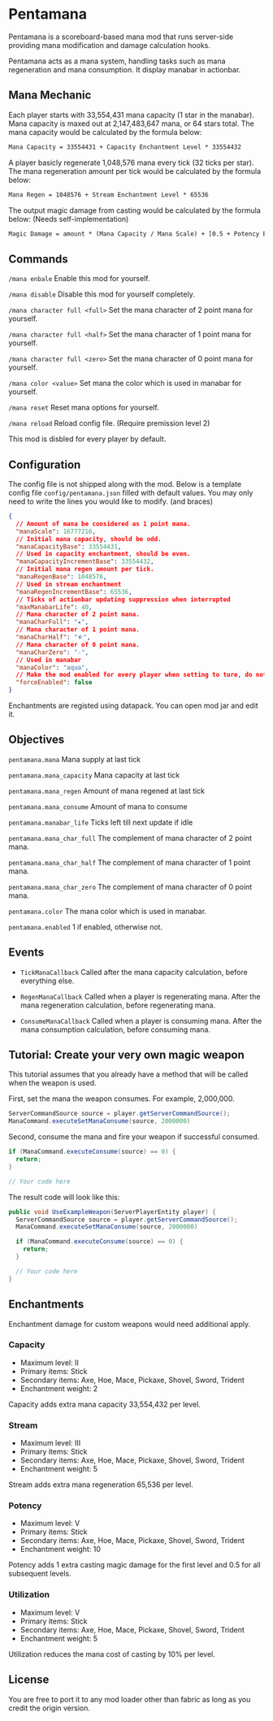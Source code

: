 # Pentamana

Pentamana is a scoreboard-based mana mod that runs server-side providing mana modification and damage calculation hooks.

Pentamana acts as a mana system, handling tasks such as mana regeneration and mana consumption. It display manabar in actionbar.

## Mana Mechanic

Each player starts with 33,554,431 mana capacity (1 star in the manabar). Mana capacity is maxed out at 2,147,483,647 mana, or 64 stars total. The mana capacity would be calculated by the formula below:

``` txt
Mana Capacity = 33554431 + Capacity Enchantment Level * 33554432
```

A player basicly regenerate 1,048,576 mana every tick (32 ticks per star). The mana regeneration amount per tick would be calculated by the formula below:

``` txt
Mana Regen = 1048576 + Stream Enchantment Level * 65536
```

The output magic damage from casting would be calculated by the formula below: (Needs self-implementation)

``` txt
Magic Damage = amount * (Mana Capacity / Mana Scale) + [0.5 + Potency Enchantment Level * 0.5](if potency presented)
```

## Commands

`/mana enbale` Enable this mod for yourself.

`/mana disable` Disable this mod for yourself completely.

`/mana character full <full>` Set the mana character of 2 point mana for yourself.

`/mana character full <half>` Set the mana character of 1 point mana for yourself.

`/mana character full <zero>` Set the mana character of 0 point mana for yourself.

`/mana color <value>` Set mana the color which is used in manabar for yourself.

`/mana reset` Reset mana options for yourself.

`/mana reload` Reload config file. (Require premission level 2)

This mod is disbled for every player by default.

## Configuration

The config file is not shipped along with the mod. Below is a template config file `config/pentamana.json` filled with default values. You may only need to write the lines you would like to modify. (and braces)

```json
{
  // Amount of mana be considered as 1 point mana.
  "manaScale": 16777216,
  // Initial mana capacity, should be odd.
  "manaCapacityBase": 33554431,
  // Used in capacity enchantment, should be even.
  "manaCapacityIncrementBase": 33554432,
  // Initial mana regen amount per tick.
  "manaRegenBase": 1048576,
  // Used in stream enchantment
  "manaRegenIncrementBase": 65536,
  // Ticks of actionbar updating suppression when interrupted
  "maxManabarLife": 40,
  // Mana character of 2 point mana.
  "manaCharFull": "★",
  // Mana character of 1 point mana.
  "manaCharHalf": "⯪",
  // Mana character of 0 point mana.
  "manaCharZero": "☆",
  // Used in manabar
  "manaColor": "aqua",
  // Make the mod enabled for every player when setting to ture, do not modify their own preference.
  "forceEnabled": false
}
```

Enchantments are registed using datapack. You can open mod jar and edit it.

## Objectives

`pentamana.mana` Mana supply at last tick

`pentamana.mana_capacity` Mana capacity at last tick

`pentamana.mana_regen` Amount of mana regened at last tick

`pentamana.mana_consume` Amount of mana to consume

`pentamana.manabar_life` Ticks left till next update if idle

`pentamana.mana_char_full` The complement of mana character of 2 point mana.

`pentamana.mana_char_half` The complement of mana character of 1 point mana.

`pentamana.mana_char_zero` The complement of mana character of 0 point mana.

`pentamana.color` The mana color which is used in manabar.

`pentamana.enabled` 1 if enabled, otherwise not.

## Events

- `TickManaCallback` Called after the mana capacity calculation, before everything else.

- `RegenManaCallback` Called when a player is regenerating mana. After the mana regeneration calculation, before regenerating mana.

- `ConsumeManaCallback` Called when a player is consuming mana. After the mana consumption calculation, before consuming mana.

## Tutorial: Create your very own magic weapon

This tutorial assumes that you already have a method that will be called when the weapon is used.

First, set the mana the weapon consumes. For example, 2,000,000.

```java
ServerCommandSource source = player.getServerCommandSource();
ManaCommand.executeSetManaConsume(source, 2000000)
```

Second, consume the mana and fire your weapon if successful consumed.

```java
if (ManaCommand.executeConsume(source) == 0) {
  return;
}

// Your code here
```

The result code will look like this:

```java
public void UseExampleWeapon(ServerPlayerEntity player) {
  ServerCommandSource source = player.getServerCommandSource();
  ManaCommand.executeSetManaConsume(source, 2000000)

  if (ManaCommand.executeConsume(source) == 0) {
    return;
  }

  // Your code here
}
```

## Enchantments

Enchantment damage for custom weapons would need additional apply.

### Capacity

- Maximum level: II
- Primary items: Stick
- Secondary items: Axe, Hoe, Mace, Pickaxe, Shovel, Sword, Trident
- Enchantment weight: 2

Capacity adds extra mana capacity 33,554,432 per level.

### Stream

- Maximum level: III
- Primary items: Stick
- Secondary items: Axe, Hoe, Mace, Pickaxe, Shovel, Sword, Trident
- Enchantment weight: 5

Stream adds extra mana regeneration 65,536 per level.

### Potency

- Maximum level: V
- Primary items: Stick
- Secondary items: Axe, Hoe, Mace, Pickaxe, Shovel, Sword, Trident
- Enchantment weight: 10

Potency adds 1 extra casting magic damage for the first level and 0.5 for all subsequent levels.

### Utilization

- Maximum level: V
- Primary items: Stick
- Secondary items: Axe, Hoe, Mace, Pickaxe, Shovel, Sword, Trident
- Enchantment weight: 5

Utilization reduces the mana cost of casting by 10% per level.

## License

You are free to port it to any mod loader other than fabric as long as you credit the origin version.
